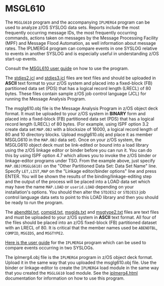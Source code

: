 # MSGL610

The `MSGLG610` program and the accompanying `IPLMERG4` program can be used to analyze z/OS SYSLOG data sets. Reports include the most frequently occurring message IDs, the most frequently occurring commands, actions taken on messages by the Message Processing Facility (MPF) and Message Flood Automation, as well information about message rates. The IPLMERG4 program can compare events in one SYSLOG relative to events in another SYSLOG and is especially useful in understanding z/OS start-up events.

Consult the [MSGL610 user guide](guide160.html) on how to use the program.

The [stdjes2.jcl](stdjes2.jcl) and [stdjes3.jcl](stdjes3.jcl) files are text files and should be uploaded in
**ASCII** text format to your z/OS system and placed into a fixed-block (FB)
partitioned data set (PDS) that has a logical record length (LRECL) of 80
bytes. These files contain sample z/OS job control language (JCL) for running
the Message Analysis Program.

The msglg610.obj file is the Message Analysis Program in z/OS object deck
format. It must be uploaded to your z/OS system in **BINARY** form and placed into
a fixed-block (FB) partitioned data set (PDS) that has a logical record length
(LRECL) of 80 bytes. (For example, using ISPF option 3.2 create data set
`MAP.OBJ` with a blocksize of 16000, a logical record length of 80 and 10
directory blocks. Upload msglg610.obj and place it as member MSGLG610 in the
`MAP.OBJ` data set). Once on your z/OS system, the MSGLG610 object deck must be
link-edited or bound into a load library using the z/OS linkage editor or
binder before you can run it. You can do this by using ISPF option 4.7 which
allows you to invoke the z/OS binder or linkage-editor programs under TSO. From
the example above, just specify `MAP.OBJ(MSGLG610)` on the "Other Partitioned
Data Set: Data Set Name" line. Specify `LET,LIST,MAP` on the "Linkage
editor/binder options" line and press ENTER. You will be shown the results of
the binding/linkage-editing step and the output of the process will be placed
into a LOAD data set which may have the name `MAP.LOAD` or `userid.LOAD` depending
on your installation's options. You should then alter the `STDJES2` or `STDJES3`
job control language data sets to point to this LOAD library and then you
should be ready to run the program.

The [abendtbl.txt](abendtbl.txt), [compid.txt](compid.txt), [msgids.txt](msgids.txt) and
[msgtype2.txt](msgtype2.txt) files are text files and must be uploaded to your z/OS system in
**ASCII** text format. All four of the files should be placed into an z/OS fixed-block
(FB) partitioned dataset with an LRECL of 80. It is critical that the member names
used be `ABENDTBL`, `COMPID`, `MSGIDS`, and `MSGTYPE2`.

[Here is the user guide](iplmerg4.html) for the `IPLMERG4` program which can be used
to compare events occurring in two SYSLOGs.

The iplmerg4.obj file is the `IPLMERG4` program in z/OS object deck format. Upload
it in the same way that you uploaded the msglg610.obj file. Use the binder or
linkage-editor to create the `IPLMERG4` load module in the same way that you
created the `MSGLG610` load module. See the [iplmerg4.html](iplmerg4.html) documentation for
information on how to use this program.
